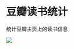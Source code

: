豆瓣读书统计
==========

统计豆瓣主页上的读书信息

![](https://github.com/simpleapples/douban-analytics/raw/master/screenshots/screenshot.png)
